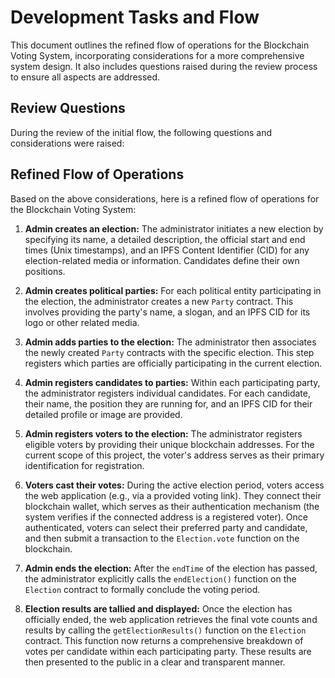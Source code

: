 # Development Tasks and Flow

This document outlines the refined flow of operations for the Blockchain Voting System, incorporating considerations for a more comprehensive system design. It also includes questions raised during the review process to ensure all aspects are addressed.

## Review Questions

During the review of the initial flow, the following questions and considerations were raised:









## Refined Flow of Operations

Based on the above considerations, here is a refined flow of operations for the Blockchain Voting System:

1.  **Admin creates an election:** The administrator initiates a new election by specifying its name, a detailed description, the official start and end times (Unix timestamps), and an IPFS Content Identifier (CID) for any election-related media or information. Candidates define their own positions.

2.  **Admin creates political parties:** For each political entity participating in the election, the administrator creates a new `Party` contract. This involves providing the party's name, a slogan, and an IPFS CID for its logo or other related media.

3.  **Admin adds parties to the election:** The administrator then associates the newly created `Party` contracts with the specific election. This step registers which parties are officially participating in the current election.

4.  **Admin registers candidates to parties:** Within each participating party, the administrator registers individual candidates. For each candidate, their name, the position they are running for, and an IPFS CID for their detailed profile or image are provided.

5.  **Admin registers voters to the election:** The administrator registers eligible voters by providing their unique blockchain addresses. For the current scope of this project, the voter's address serves as their primary identification for registration.

6.  **Voters cast their votes:** During the active election period, voters access the web application (e.g., via a provided voting link). They connect their blockchain wallet, which serves as their authentication mechanism (the system verifies if the connected address is a registered voter). Once authenticated, voters can select their preferred party and candidate, and then submit a transaction to the `Election.vote` function on the blockchain.

7.  **Admin ends the election:** After the `endTime` of the election has passed, the administrator explicitly calls the `endElection()` function on the `Election` contract to formally conclude the voting period.

8.  **Election results are tallied and displayed:** Once the election has officially ended, the web application retrieves the final vote counts and results by calling the `getElectionResults()` function on the `Election` contract. This function now returns a comprehensive breakdown of votes per candidate within each participating party. These results are then presented to the public in a clear and transparent manner.